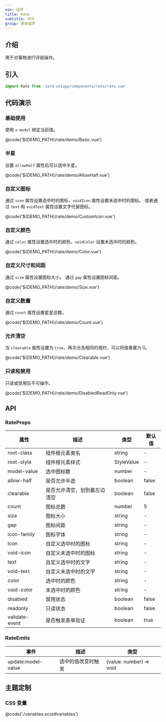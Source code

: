 ```yaml
---
nav: 组件
title: Rate
subtitle: 评分
group: 表单组件
---
```


## 介绍

用于对事物进行评级操作。

## 引入

```ts
import Rate from 'sard-uniapp/components/rate/rate.vue'
```

## 代码演示

### 基础使用

使用 `v-model` 绑定当前值。

@code('${DEMO_PATH}/rate/demo/Basic.vue')

### 半星

设置 `allowHalf` 属性后可以选中半星。

@code('${DEMO_PATH}/rate/demo/AllowHalf.vue')

### 自定义图标

通过 `icon` 属性设置选中时的图标，`voidIcon` 属性设置未选中时的图标。
或者通过 `text` 和 `voidText` 属性设置文字代替图标。

@code('${DEMO_PATH}/rate/demo/CustomIcon.vue')

### 自定义颜色

通过 `color` 属性设置选中时的颜色，`voidColor` 设置未选中时的颜色。

@code('${DEMO_PATH}/rate/demo/Color.vue')

### 自定义尺寸和间距

通过 `size` 属性设置图标大小。
通过 `gap` 属性设置图标间距。

@code('${DEMO_PATH}/rate/demo/Size.vue')

### 自定义数量

通过 `count` 属性设置星星总数。

@code('${DEMO_PATH}/rate/demo/Count.vue')

### 允许清空

当 `clearable` 属性设置为 `true`，再次点击相同的值时，可以将值重置为 0。

@code('${DEMO_PATH}/rate/demo/Clearable.vue')

### 只读和禁用

只读或禁用后不可操作。

@code('${DEMO_PATH}/rate/demo/DisabledReadOnly.vue')

## API

### RateProps

| 属性           | 描述                         | 类型       | 默认值 |
| -------------- | ---------------------------- | ---------- | ------ |
| root-class     | 组件根元素类名               | string     | -      |
| root-style     | 组件根元素样式               | StyleValue | -      |
| model-value    | 选中图标数                   | number     | -      |
| allow-half     | 是否允许半选                 | boolean    | false  |
| clearable      | 是否允许清空，划到最左边清空 | boolean    | false  |
| count          | 图标总数                     | number     | 5      |
| size           | 图标大小                     | string     | -      |
| gap            | 图标间距                     | string     | -      |
| icon-family    | 图标字体                     | string     | -      |
| icon           | 自定义选中时的图标           | string     | -      |
| void-icon      | 自定义未选中时的图标         | string     | -      |
| text           | 自定义选中时的文字           | string     | -      |
| void-text      | 自定义未选中时的文字         | string     | -      |
| color          | 选中时的颜色                 | string     | -      |
| void-color     | 未选中时的颜色               | string     | -      |
| disabled       | 禁用状态                     | boolean    | false  |
| readonly       | 只读状态                     | boolean    | false  |
| validate-event | 是否触发表单验证             | boolean    | true   |

### RateEmits

| 事件               | 描述               | 类型                    |
| ------------------ | ------------------ | ----------------------- |
| update:model-value | 选中的值改变时触发 | (value: number) => void |

## 主题定制

### CSS 变量

@code('./variables.scss#variables')
